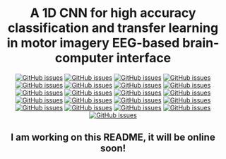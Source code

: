 <h1 align="center" > A 1D CNN for high accuracy classification and transfer learning in motor 
imagery EEG-based brain-computer interface </h1>


<p align="center">
<a href="https://github.com/Kubasinska/MI-EEG-1D-CNN/issues"><img alt="GitHub issues" src="https://img.shields.io/github/issues/Kubasinska/MI-EEG-1D-CNN"></a>
<a href="https://github.com/Kubasinska/MI-EEG-1D-CNN/issues"><img alt="GitHub issues" src="https://img.shields.io/github/forks/kubasinska/MI-EEG-1D-CNN?style=social"></a>
<a href="https://github.com/Kubasinska/MI-EEG-1D-CNN/issues"><img alt="GitHub issues" src="https://img.shields.io/github/forks/kubasinska/MI-EEG-1D-CNN?style=social"></a>
<a href="https://github.com/Kubasinska/MI-EEG-1D-CNN/issues"><img alt="GitHub issues" src="https://img.shields.io/github/stars/kubasinska/MI-EEG-1D-CNN?style=social"></a>
<a href="https://github.com/Kubasinska/MI-EEG-1D-CNN/issues"><img alt="GitHub issues" src="https://img.shields.io/github/watchers/kubasinska/MI-EEG-1D-CNN?style=social"></a>
<a href="https://github.com/Kubasinska/MI-EEG-1D-CNN/blob/master/LICENSE.txt"><img alt="GitHub issues" src="https://img.shields.io/github/license/Kubasinska/MI-EEG-1D-CNN"></a>
<a href="https://twitter.com/intent/tweet?text=Wow:&url=https%3A%2F%2Fgithub.com%2FKubasinska%2FMI-EEG-1D-CNN"><img alt="GitHub issues" src="https://img.shields.io/twitter/url?style=social&url=https%3A%2F%2Fgithub.com%2FKubasinska%2FMI-EEG-1D-CNN"></a>
<a href="https://twitter.com/FrancescoMattio"><img alt="GitHub issues" src="https://img.shields.io/twitter/follow/FrancescoMattio?style=social"></a>
<a href=""><img alt="GitHub issues" src="https://img.shields.io/github/languages/top/kubasinska/MI-EEG-1D-CNN"></a>
<a href=""><img alt="GitHub issues" src="https://img.shields.io/github/languages/code-size/kubasinska/MI-EEG-1D-CNN"></a>
<a href=""><img alt="GitHub issues" src="https://img.shields.io/github/repo-size/kubasinska/MI-EEG-1D-CNN"></a>
<a href=""><img alt="GitHub issues" src="https://img.shields.io/github/v/release/kubasinska/MI-EEG-1D-CNN"></a>
<a href=""><img alt="GitHub issues" src="https://img.shields.io/github/commit-activity/y/kubasinska/MI-EEG-1D-CNN"></a>
<a href=""><img alt="GitHub issues" src="https://img.shields.io/github/last-commit/kubasinska/MI-EEG-1D-CNN"></a>
<a href=""><img alt="GitHub issues" src="https://img.shields.io/github/release-date/kubasinska/MI-EEG-1D-CNN"></a>
<a href="https://doi.org/10.1088/1741-2552/ac4430"><img alt="GitHub issues" src="https://badges.aleen42.com/src/docker.svg"></a>
<a href=""><img alt="GitHub issues" src="https://img.shields.io/badge/Tensorflow%20Version-2.3.0-blueviolet"></a>
<a href="https://doi.org/10.1088/1741-2552/ac4430"><img alt="GitHub issues" src="https://badges.aleen42.com/src/tensorflow.svg"></a>
<a href=""><img alt="GitHub issues" src="https://img.shields.io/badge/Python%20Version-3.8.3-blueviolet"></a>
<a href="https://doi.org/10.1088/1741-2552/ac4430"><img alt="GitHub issues" src="https://badges.aleen42.com/src/python.svg"></a>
<a href="https://doi.org/10.1088/1741-2552/ac4430"><img alt="GitHub issues" src="https://img.shields.io/badge/DOI-https%3A%2F%2Fdoi.org%2F10.1088%2F1741--2552%2Fac4430-success"></a>

<h2 align="center" > I am working on this README, it will be online soon! </h2> 












